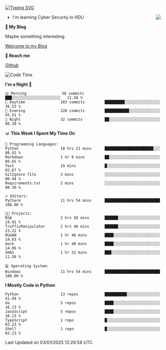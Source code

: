 [![Typing SVG](https://readme-typing-svg.herokuapp.com?font=Fira+Code&pause=1000&random=false&width=450&height=60&lines=Hello+%F0%9F%91%8B%F0%9F%8F%BB;I'm+JBNRZ)](https://git.io/typing-svg)

<a href="#">
  <img align="right" src="https://github-readme-stats.vercel.app/api?username=JBNRZ&show_icons=true&bg_color=15,f2f7fd,E0EAFC" />
</a>

- I'm learning Cyber Security in HDU

 **🌱 My Blog**

Maybe something interesting

[Welcome to my Blog](https://jbnrz.com.cn/)

 **💬 Reach me** 

[Github](https://github.com/JBNRZ)


<!--START_SECTION:waka-->
![Code Time](http://img.shields.io/badge/Code%20Time-809%20hrs%2048%20mins-blue)

**I'm a Night 🦉** 

```text
🌞 Morning                58 commits          ███░░░░░░░░░░░░░░░░░░░░░░   11.58 % 
🌆 Daytime                183 commits         █████████░░░░░░░░░░░░░░░░   36.53 % 
🌃 Evening                228 commits         ███████████░░░░░░░░░░░░░░   45.51 % 
🌙 Night                  32 commits          ██░░░░░░░░░░░░░░░░░░░░░░░   06.39 % 
```


📊 **This Week I Spent My Time On** 

```text
💬 Programming Languages: 
Python                   10 hrs 21 mins      ██████████████████████░░░   86.92 % 
Markdown                 1 hr 8 mins         ██░░░░░░░░░░░░░░░░░░░░░░░   09.65 % 
Text                     19 mins             █░░░░░░░░░░░░░░░░░░░░░░░░   02.67 % 
GitIgnore file           3 mins              ░░░░░░░░░░░░░░░░░░░░░░░░░   00.44 % 
Requirements.txt         2 mins              ░░░░░░░░░░░░░░░░░░░░░░░░░   00.30 % 

🔥 Editors: 
PyCharm                  11 hrs 54 mins      █████████████████████████   100.00 % 

🐱‍💻 Projects: 
RSA                      2 hrs 58 mins       ██████░░░░░░░░░░░░░░░░░░░   24.91 % 
TrafficManipulator       2 hrs 46 mins       ██████░░░░░░░░░░░░░░░░░░░   23.22 % 
MuGAN                    1 hr 46 mins        ████░░░░░░░░░░░░░░░░░░░░░   14.83 % 
mock                     1 hr 40 mins        ████░░░░░░░░░░░░░░░░░░░░░   14.06 % 
SHA1                     1 hr 22 mins        ███░░░░░░░░░░░░░░░░░░░░░░   11.58 % 

💻 Operating System: 
Windows                  11 hrs 54 mins      █████████████████████████   100.00 % 
```

**I Mostly Code in Python** 

```text
Python                   13 repos            ██████████░░░░░░░░░░░░░░░   41.94 % 
Go                       5 repos             ████░░░░░░░░░░░░░░░░░░░░░   16.13 % 
JavaScript               5 repos             ████░░░░░░░░░░░░░░░░░░░░░   16.13 % 
TypeScript               1 repo              █░░░░░░░░░░░░░░░░░░░░░░░░   03.23 % 
Shell                    1 repo              █░░░░░░░░░░░░░░░░░░░░░░░░   03.23 % 
```




 Last Updated on 03/01/2025 12:28:58 UTC
<!--END_SECTION:waka-->
